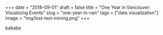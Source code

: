 +++
date = "2018-09-01"
draft = false
title = "One Year in Vancouver: Visualizing Events"
slug = "one-year-in-van"
tags = ["data visualization"]
image = "img/lost-text-mining.png"
+++

bababa

<div id="root"></div>

<link href='https://api.tiles.mapbox.com/mapbox-gl-js/v0.48.0/mapbox-gl.css' rel='stylesheet' />

<script src="http://localhost:9001/bundle.js"></script>
<!-- <script src="bundle.js"></script> -->
